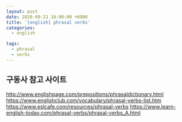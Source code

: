 ```yaml
---
layout: post
date: 2020-09-21 16:00:00 +0900
title: '[english] phrasal verbs'
categories:
  - english

tags:
  - phrasal
  - verbs
---
```


## 구동사 참고 사이트

http://www.englishpage.com/prepositions/phrasaldictionary.html
https://www.englishclub.com/vocabulary/phrasal-verbs-list.htm
https://www.eslcafe.com/resources/phrasal-verbs
https://www.learn-english-today.com/phrasal-verbs/phrasal-verbs_A.html
